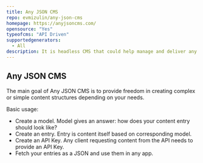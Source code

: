 ```yaml
---
title: Any JSON CMS
repo: evmizulin/any-json-cms
homepage: https://anyjsoncms.com/
opensource: "Yes"
typeofcms: "API Driven"
supportedgenerators:
  - All
description: It is headless CMS that could help manage and deliver any JSON to any applications.
---
```


## Any JSON CMS

The main goal of Any JSON CMS is to provide freedom in creating complex or simple content structures depending on your needs.

Basic usage:

- Create a model. Model gives an answer: how does your content entry should look like?
- Create an entry. Entry is content itself based on corresponding model.
- Create an API Key. Any client requesting content from the API needs to provide an API Key.
- Fetch your entries as a JSON and use them in any app.
